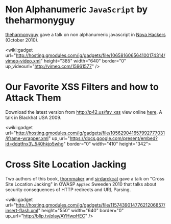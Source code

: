 

# Non Alphanumeric `JavaScript` by theharmonyguy #
[theharmonyguy](http://twitter.com/theharmonyguy) gave a talk on non alphanumeric javascript in [Nova Hackers](http://novahackers.blogspot.com/) (October 2010).

<wiki:gadget url="http://hosting.gmodules.com/ig/gadgets/file/106581606564100174314/vimeo-video.xml" height="385" width="640" border="0" up\_videourl="http://vimeo.com/15961577" />

# Our Favorite XSS Filters and how to Attack Them #
Download the latest version from http://p42.us/fav_xss view online [here](https://docs.google.com/leaf?id=0B5lUjt0VcAB9NDViMzJmMWYtNzA0Yi00YmUxLTk3NjctYmY1OWZlNDNlYjJi&hl=en). A talk in Blackhat USA 2009.

<wiki:gadget url="http://hosting.gmodules.com/ig/gadgets/file/105629041657992777031/iframe-wrapper.xml" up\_url="https://docs.google.com/present/embed?id=ddqtfnx3\_540hkjp5whg" border="0" width="410" height="342">


# Cross Site Location Jacking #
Two authors of this book, [thornmaker](http://twitter.com/thornmaker) and [sirdarckcat](http://twitter.com/sirdarckcat) gave a talk on "Cross Site Location Jacking" in OWASP `AppSec` Sweeden 2010 that talks about security consequences of HTTP redirects and URL Parsing.

<wiki:gadget url="http://hosting.gmodules.com/ig/gadgets/file/115743901477621206857/insert-flash.xml" height="550" width="640" border="0" up\_url="http://blip.tv/play/AYHwpHEC" />